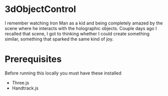 # 3dObjectControl

I remember watching Iron Man as a kid and being completely amazed by the scene where he interacts with the holographic objects. Couple days ago I recalled that scene, I got to thinking whether I could create something similar, something that sparked the same kind of joy.

# Prerequisites

Before running this locally you must have these installed

* Three.js
* Handtrack.js

